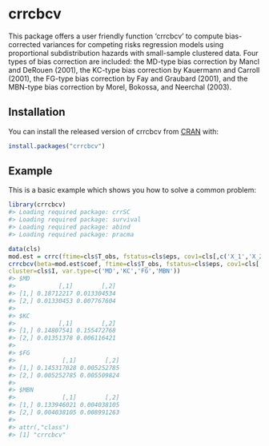 
<!-- README.md is generated from README.Rmd. Please edit that file -->

# crrcbcv

<!-- badges: start -->
<!-- badges: end -->

This package offers a user friendly function ‘crrcbcv’ to compute
bias-corrected variances for competing risks regression models using
proportional subdistribution hazards with small-sample clustered data.
Four types of bias correction are included: the MD-type bias correction
by Mancl and DeRouen (2001), the KC-type bias correction by Kauermann
and Carroll (2001), the FG-type bias correction by Fay and Graubard
(2001), and the MBN-type bias correction by Morel, Bokossa, and Neerchal
(2003).

## Installation

You can install the released version of crrcbcv from
[CRAN](https://CRAN.R-project.org) with:

``` r
install.packages("crrcbcv")
```

## Example

This is a basic example which shows you how to solve a common problem:

``` r
library(crrcbcv)
#> Loading required package: crrSC
#> Loading required package: survival
#> Loading required package: abind
#> Loading required package: pracma

data(cls)
mod.est = crrc(ftime=cls$T_obs, fstatus=cls$eps, cov1=cls[,c('X_1','X_2')], cluster=cls$I)
crrcbcv(beta=mod.est$coef, ftime=cls$T_obs, fstatus=cls$eps, cov1=cls[,c('X_1','X_2')],
cluster=cls$I, var.type=c('MD','KC','FG','MBN'))
#> $MD
#>            [,1]        [,2]
#> [1,] 0.18712217 0.013304534
#> [2,] 0.01330453 0.007767604
#> 
#> $KC
#>            [,1]        [,2]
#> [1,] 0.14807541 0.155472768
#> [2,] 0.01351378 0.006116421
#> 
#> $FG
#>             [,1]        [,2]
#> [1,] 0.145317028 0.005252785
#> [2,] 0.005252785 0.005509824
#> 
#> $MBN
#>             [,1]        [,2]
#> [1,] 0.133946021 0.004038105
#> [2,] 0.004038105 0.008991263
#> 
#> attr(,"class")
#> [1] "crrcbcv"
```
